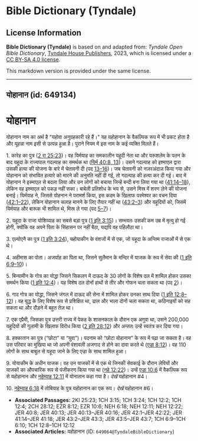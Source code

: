 # Bible Dictionary (Tyndale)

## License Information

**Bible Dictionary (Tyndale)** is based on and adapted from: _Tyndale Open Bible Dictionary_, [Tyndale House Publishers](https://tyndaleopenresources.com/), 2023, which is licensed under a [CC BY-SA 4.0 license](https://creativecommons.org/licenses/by-sa/4.0/legalcode.en).

This markdown version is provided under the same license.



--------------------------------

## योहानान (id: 649134)

योहानान
=======

योहानान नाम का अर्थ है "यहोवा अनुग्रहकारी रहे हैं।" यह यहोहानान के वैकल्पिक रूप में भी प्रकट होता है और यूहन्ना नाम इसी से उत्पन्न हुआ है। पुराने नियम में इस नाम के कई व्यक्ति मिलते हैं।

1\. कारेह का पुत्र ([2 रा 25:23](https://ref.ly/2Kgs25:23))। वह यिर्मयाह का समकालीन यहूदी नेता था और यरूशलेम के पतन के बाद यहूदा के राज्यपाल गदल्याह का समर्थक था ([यिर्म 40:8, 13](https://ref.ly/Jer40:8,Jer40:13))। उसने गदल्याह को इश्माएल द्वारा उसकी हत्या की योजना के बारे में चेतावनी दी (पद [13–16](https://ref.ly/Jer40:13-Jer40:16))। जब चेतावनी को नज़रअंदाज़ किया गया और योहानान को संभावित हत्यारे को मारने की अनुमति नहीं दी गई, तो गदल्याह की हत्या कर दी गई। बाद में योहानान ने इस्माएल से बदला लिया और उन लोगों को बचाया जिन्हें बन्दी बना लिया गया था ([41:14–18](https://ref.ly/Jer41:14-Jer41:18)), लेकिन वह इश्माएल को पकड़ नहीं सका। बाबेली प्रतिशोध के भय से, उसने मिस्र में शरण लेने की योजना बनाई। यिर्मयाह ने, जिससे योहनान ने परामर्श किया, इस कदम के खिलाफ परमेश्वर का वचन दिया ([42:1–22](https://ref.ly/Jer42:1-Jer42:22)), लेकिन योहानान सलाह मानने के लिए तैयार नहीं था ([43:2–3](https://ref.ly/Jer43:2-Jer43:3)) और यहूदियों को, जिसमें यिर्मयाह और बारूक भी शामिल थे, मिस्र ले गया (पद [5–7](https://ref.ly/Jer43:5-Jer43:7))।

2\. यहूदा के राजा योशिय्याह का सबसे बड़ा पुत्र ([1 इति 3:15](https://ref.ly/1Chr3:15))। सम्भवतः उसकी कम उम्र में मृत्यु हो गई होगी, क्योंकि वह अपने पिता के सिंहासन पर नहीं बैठा, यद्यपि वह पहिलौठा था।

3\. एल्योएनै का पुत्र ([1 इति 3:24](https://ref.ly/1Chr3:24)), यहोयाकीन के वंशजों में से एक, जो यहूदा के अन्तिम राजाओं में से एक थे।

4\. अहीमास का पोता। अजर्याह का पिता था, जिसने सुलैमान के मन्दिर में याजक के रूप में सेवा की ([1 इति 6:9–10](https://ref.ly/1Chr6:9-1Chr6:10))।

5\. बिन्यामीन के गोत्र का योद्धा जिसने सिकलग में दाऊद के 30 लोगों के विशेष दल में शामिल होकर उसका समर्थन किया ([1 इति 12:4](https://ref.ly/1Chr12:4))। यह विशेष दल दोनों हाथों से तीर और गोफन चला सकता था (पद [2](https://ref.ly/1Chr12:2))।

6\. गाद गोत्र का योद्धा, जिसने जंगल में दाऊद की सेना में शामिल होकर उनका साथ दिया ([1 इति 12:8–12](https://ref.ly/1Chr12:8-1Chr12:12))। वह युद्ध के लिए विशेष रूप से प्रशिक्षित था, ढाल और भाला दोनों चला सकता था, कठिनाइयों को सह सकता था और दौड़ने में बहुत तेज़ था।

7\. एक एप्रैमी, जिसका पुत्र उत्तरी राज्य में पेकह के शासनकाल के दौरान एक अगुवा था, उसने 200,000 यहूदियों की गुलामी के खिलाफ विरोध किया ([2 इति 28:12](https://ref.ly/2Chr28:12)) और अन्ततः उन्हें स्वतंत्र कर दिया गया।

8\. हक्कातान का पुत्र (“छोटा” या “युवा”)। पदनाम को “छोटा योहानान” के रूप में पढ़ा जा सकता है। वह उस परिवार का मुखिया था जो अपनी वंशावली अजगाद से होने का दावा करते थे ([एज्रा 8:12](https://ref.ly/Ezra8:12))। वह 110 लोगों के साथ बाबुल से यहूदा जाने के लिए एज्रा के साथ शामिल हुआ।

9\. योयाकीम के अधीन याजक। वह उन याजकों में से एक थे जिनकी सेवकाई के दौरान लेवियों और याजकों का औपचारिक रूप से पंजीकरण किया गया था ([नहे 12:22](https://ref.ly/Neh12:22))। उन्हें [एज्रा 10:6](https://ref.ly/Ezra10:6) में वैकल्पिक रूप से यहोहानान और [नहेम्याह 12:11](https://ref.ly/Neh12:11) में योनातान कहा गया है। *देखें* यहोहानान \#4।

10\. [नहेम्याह 6:18](https://ref.ly/Neh6:18) में तोबियाह के पुत्र यहोहानान का एक रूप। *देखें*  यहोहानान \#6।

* **Associated Passages:** 2KI 25:23; 1CH 3:15; 1CH 3:24; 1CH 12:2; 1CH 12:4; 2CH 28:12; EZR 8:12; EZR 10:6; NEH 6:18; NEH 12:11; NEH 12:22; JER 40:8; JER 40:13; JER 40:13–JER 40:16; JER 42:1–JER 42:22; JER 41:14–JER 41:18; JER 43:2–JER 43:3; JER 43:5–JER 43:7; 1CH 6:9–1CH 6:10; 1CH 12:8–1CH 12:12
* **Associated Articles:** यहोहानान (ID: `649064@TyndaleBibleDictionary`)


